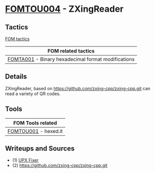 # [FOMTOU004](https://github.com/blue101010/FOM/blob/main/tools/FOMTOU004.md) - ZXingReader


## Tactics

[FOM tactics](https://github.com/blue101010/FOM/blob/main/tactics/tactics.md)

| FOM related tactics  |
| --------------------------------------- |
| [FOMTA001](https://github.com/blue101010/FOM/blob/main/tactics/FOMTA001.md) - Binary hexadecimal format modifications   |


## Details

ZXingReader, based on https://github.com/zxing-cpp/zxing-cpp.git can read a variety of QR codes.

## Tools

| FOM Tools related  |
| --------------------------------------- |
| [FOMTOU001](https://github.com/blue101010/FOM/blob/main/tools/FOMTOU001.md) - hexed.it  |


## Writeups and Sources

- (1) [UPX Fixer](https://github.com/blue101010/writeups/blob/main/2024/NAHAMCONF/qrrrrrr/README.md)
- (2) <https://github.com/zxing-cpp/zxing-cpp.git>
